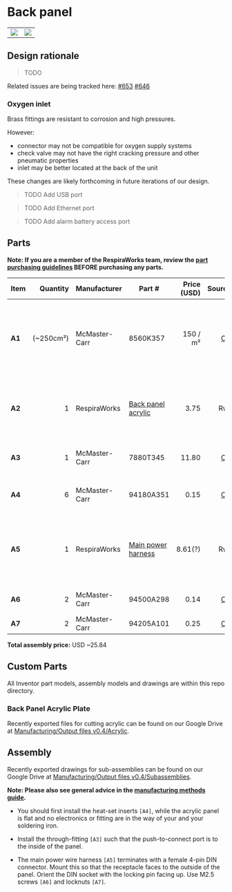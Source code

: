 # Back panel

|                           |                         |
|:-------------------------:|:-----------------------:|
| ![](images/rendering.jpg) | ![](images/drawing.jpg) |


## Design rationale

> TODO

Related issues are being tracked here:
[#653](https://github.com/RespiraWorks/Ventilator/issues/653)
[#646](https://github.com/RespiraWorks/Ventilator/issues/646)

### Oxygen inlet

Brass fittings are resistant to corrosion and high pressures.

However:
* connector may not be compatible for oxygen supply systems
* check valve may not have the right cracking pressure and other pneumatic properties
* inlet may be better located at the back of the unit

These changes are likely forthcoming in future iterations of our design.

> TODO Add USB port

> TODO Add Ethernet port

> TODO Add alarm battery access port

## Parts

**Note: If you are a member of the RespiraWorks team, review the [part purchasing guidelines][ppg]
BEFORE purchasing any parts.**

[ppg]: ../../purchasing_guidelines.md

| Item   |  Quantity | Manufacturer  | Part #                     | Price (USD) | Sources[*][ppg] | Notes                                                         |
|--------|----------:|---------------|----------------------------|------------:|:---------------:|:--------------------------------------------------------------|
| **A1** | (~250cm²) | McMaster-Carr | 8560K357                   |    150 / m² |   [C][a1mcmc]   | 1/4" (6.35mm) thick clear acrylic sheet, to make `[A2]` below |
| **A2** |         1 | RespiraWorks  | [Back panel acrylic][a2rw] |        3.75 |       Rw        | Back panel acrylic plate, cut from acrylic `[A1]`             |
| **A3** |         1 | McMaster-Carr | 7880T345                   |       11.80 |   [C][a3mcmc]   | Push-to-Connect Tube Fitting                                  |
| **A4** |         6 | McMaster-Carr | 94180A351                  |        0.15 |   [C][a4mcmc]   | Heat-set inserts for M4 screws                                |
| **A5** |         1 | RespiraWorks  | [Main power harness][a5rw] |     8.61(?) |       Rw        | Main power wire harness, with 4pin DIN female plug            |
| **A6** |         2 | McMaster-Carr | 94500A298                  |        0.14 |   [C][a6mcmc]   | M2.5 screw, 14mm                                              |
| **A7** |         2 | McMaster-Carr | 94205A101                  |        0.25 |   [C][a7mcmc]   | M2.5 locknut                                                  |

**Total assembly price:** USD ~25.84

[a1mcmc]:  https://www.mcmaster.com/8560K357/
[a2rw]:    #custom-parts
[a3mcmc]:  https://www.mcmaster.com/7880T345/
[a4mcmc]: https://www.mcmaster.com/94180A351/
[a5rw]:    ../../wiring/README.md#main-power-input
[a6mcmc]:  https://www.mcmaster.com/94500A298/
[a7mcmc]:  https://www.mcmaster.com/94205A101/


## Custom Parts

All Inventor part models, assembly models and drawings are within this repo directory.

### Back Panel Acrylic Plate

Recently exported files for cutting acrylic can be found on our Google Drive at
[Manufacturing/Output files v0.4/Acrylic](https://tinyurl.com/4czevhxs).

## Assembly

Recently exported drawings for sub-assemblies can be found on our Google Drive at
[Manufacturing/Output files v0.4/Subassemblies](https://tinyurl.com/4d3s7zmw).

**Note: Please also see general advice in the [manufacturing methods guide](../../methods).**

* You should first install the heat-set inserts `[A4]`, while the acrylic panel is flat and no electronics or fitting
  are in the way of your and your soldering iron.

* Install the through-fitting `[A3]` such that the push-to-connect port is to the inside of the panel.

* The main power wire harness `[A5]` terminates with a female 4-pin DIN connector. Mount this so that the receptacle faces to the outside of the panel. Orient the DIN socket with the locking pin facing up. Use M2.5 screws `[A6]` and locknuts `[A7]`.
